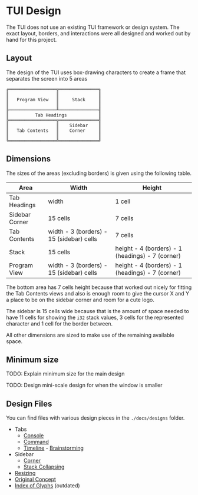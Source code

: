 # TUI Design

The TUI does not use an existing TUI framework or design system. The exact layout, borders, and interactions were all designed and worked out by hand for this project.

## Layout

The design of the TUI uses box-drawing characters to create a frame
that separates the screen into 5 areas

```
╔══════════════════╦═══════════════╗
║                  ║               ║
║   Program View   ║     Stack     ║
║                  ║               ║
╟──────────────────╨───────────────╢
║          Tab Headings            ║
╠══════════════════╦═══════════════╣
║                  ║    Sidebar    ║
║   Tab Contents   ║    Corner     ║
║                  ║               ║
╚══════════════════╩═══════════════╝
```

## Dimensions

The sizes of the areas (excluding borders) is given using the following table.

| Area | Width | Height |
|-|-|-|
| Tab Headings | width | 1 cell |
| Sidebar Corner | 15 cells | 7 cells |
| Tab Contents | width - 3 (borders) - 15 (sidebar) cells | 7 cells |
| Stack | 15 cells | height - 4 (borders) - 1 (headings) - 7 (corner) | 
| Program View | width - 3 (borders) - 15 (sidebar) cells | height - 4 (borders) - 1 (headings) - 7 (corner) |

The bottom area has 7 cells height because that worked out nicely for fitting the Tab Contents views and also is enough room to give the cursor X and Y a place to be on the sidebar corner and room for a cute logo.

The sidebar is 15 cells wide because that is the amount of space needed to have 11 cells for showing the `i32` stack values, 3 cells for the represented character and 1 cell for the border between.

All other dimensions are sized to make use of the remaining available space.

## Minimum size

TODO: Explain minimum size for the main design

TODO: Design mini-scale design for when the window is smaller

## Design Files

You can find files with various design pieces in the `./docs/designs` folder.

- Tabs
  - [Console](./designs/tab_console.txt)
  - [Command](./designs/tab_command.txt)
  - [Timeline](./designs/tab_timeline.txt) - [Brainstorming](./designs/timeline.md)
- Sidebar
  - [Corner](./designs/sidebar_corner.txt)
  - [Stack Collapsing](./designs/stack_collapsing.md)
- [Resizing](./designs/resizing.md)
- [Original Concept](./designs/original_concept.txt)
- [Index of Glyphs](./designs/index_of_glyphs.md) (outdated)